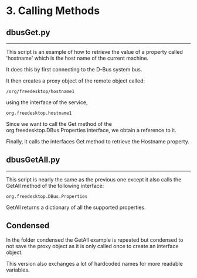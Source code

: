# 3. Calling Methods

## dbusGet.py
---
This script is an example of how to retrieve the value of a property called 'hostname' which is the host name of the current machine.

It does this by first connecting to the D-Bus system bus.

It then creates a proxy object of the remote object called:
    
    /org/freedesktop/hostname1
using the interface of the service,

    org.freedesktop.hostname1
Since we want to call the Get method of the org.freedesktop.DBus.Properties interface, we obtain a reference to it.

Finally, it calls the interfaces Get method to retrieve the Hostname property.

## dbusGetAll.py
---
This script is nearly the same as the previous one except it also calls the GetAll method of the following interface:

    org.freedesktop.DBus.Properties
GetAll returns a dictionary of all the supported properties.

## Condensed

In the folder condensed the GetAll example is repeated but condensed to not save the proxy object as it is only called once to create an interface object.

This version also exchanges a lot of hardcoded names for more readable variables.